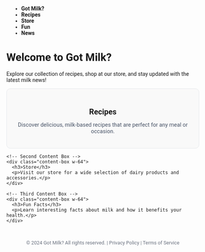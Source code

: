 <!DOCTYPE html>
<html lang="en">
<head>
  <title>Got Milk?</title>

  <!-- Include Tailwind CSS from CDN -->
  <script src="https://cdn.tailwindcss.com"></script>

  <!-- Include FontAwesome from CDN -->
  <link href="https://cdnjs.cloudflare.com/ajax/libs/font-awesome/5.15.3/css/all.min.css" rel="stylesheet"/>

  <style>
    @import url('https://fonts.googleapis.com/css2?family=Roboto:wght@400&display=swap');
    body {
      font-family: 'Roboto', sans-serif;
    }

    /* Navigation styling */
    .nav-link {
      margin: 0 15px;
      font-weight: 600;
    }

    .nav-link:hover {
      text-decoration: underline;
    }

    /* Styling for content blocks */
    .content-box {
      background-color: #f9f9f9;
      border: 1px solid #e5e7eb;
      padding: 20px;
      text-align: center;
      border-radius: 10px;
    }

    .content-box h3 {
      font-size: 1.25rem;
      font-weight: 700;
      margin-bottom: 10px;
    }

    .content-box p {
      font-size: 0.9rem;
      color: #4a5568;
    }

    /* Footer styling */
    footer {
      margin-top: 20px;
      text-align: center;
      padding: 10px 0;
      font-size: 0.8rem;
      color: #6b7280;
    }
  </style>
</head>
<body class="bg-gray-50 text-gray-900 flex flex-col items-center min-h-screen">
  <!-- Navigation Bar -->
  <nav class="bg-white shadow-md w-full py-4">
    <ul class="flex justify-center space-x-8 text-lg">
      <li class="nav-link">Got Milk?</li>
      <li class="nav-link">Recipes</li>
      <li class="nav-link">Store</li>
      <li class="nav-link">Fun</li>
      <li class="nav-link">News</li>
    </ul>
  </nav>

  <!-- Main Content Block -->
  <div class="mt-8 w-full max-w-4xl text-center">
    <h1 class="text-4xl font-bold mb-6">Welcome to Got Milk?</h1>
    <p class="text-lg text-gray-600 mb-4">
      Explore our collection of recipes, shop at our store, and stay updated with the latest milk news!
    </p>
  </div>

  <!-- Content Cards Section (replacing images with text-based content) -->
  <div class="mt-8 flex justify-center space-x-6 max-w-4xl">
    <!-- First Content Box -->
    <div class="content-box w-64">
      <h3>Recipes</h3>
      <p>Discover delicious, milk-based recipes that are perfect for any meal or occasion.</p>
    </div>

    <!-- Second Content Box -->
    <div class="content-box w-64">
      <h3>Store</h3>
      <p>Visit our store for a wide selection of dairy products and accessories.</p>
    </div>

    <!-- Third Content Box -->
    <div class="content-box w-64">
      <h3>Fun Facts</h3>
      <p>Learn interesting facts about milk and how it benefits your health.</p>
    </div>
  </div>

  <!-- Footer -->
  <footer class="w-full bg-white mt-12 py-4">
    <p>© 2024 Got Milk? All rights reserved. | Privacy Policy | Terms of Service</p>
  </footer>
</body>
</html>
